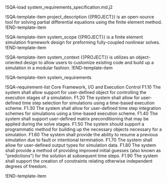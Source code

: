 !SQA-load system_requirements_specification.md.j2

!SQA-template-item project_description
{{PROJECT}} is an open-source tool for solving partial differential equations using the finite element method.
!END-template-item

!SQA-template-item system_scope
{{PROJECT}} is a finite element simulation framework design for preforming fully-coupled nonlinear
solves.
!END-template-item

!SQA-template-item system_context
{{PROJECT}} is utilizes an object-oriented design to allow users to customize existing
code and build up a simulation in a modular fashion.
!END-template-item

!SQA-template-item system_requirements

!SQA-requirement-list Core Framework, I/O and Execution Control
    F1.10 The system shall allow support for user-defined object for controlling the execution stages of a simulation.
    F1.20 The system shall allow for user-defined time step selection for simulations using a time-based execution scheme.
    F1.30 The system shall allow for user-defined time step integration schemes for simulations using a time-based execution scheme.
    F1.40 The system shall support user-defined matrix preconditioning that may be applied during the solve stages.
    F1.50 The system should support a programmatic method for building up the necessary objects necessary for a simulation.
    F1.60 The system shall provide the ability to resume a previous simulation due to fault or intentional termination.
    F1.70 The system shall allow for user-defined output types for simulation data.
    F1.80 The system shall provide a method of providing improved initial guesses (also known as "predictions") for the solution at subsequent time steps.
    F1.90 The system shall support the creation of constraints relating otherwise independent degrees of freedom.

!END-template-item
